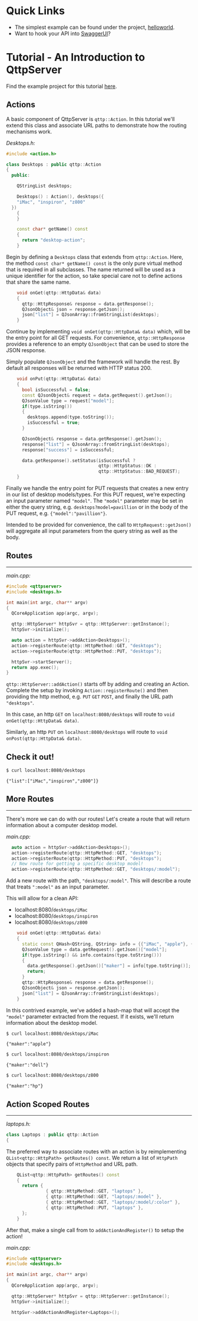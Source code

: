 # Quick Links

* The simplest example can be found under the project, [helloworld](./helloworld/).
* Want to hook your API into [SwaggerUI](./SWAGGER.md)?

# Tutorial - An Introduction to QttpServer

Find the example project for this tutorial [here](./computers/).

## Actions

A basic component of QttpServer is `qttp::Action`.  In this tutorial we'll extend this class 
and associate URL paths to demonstrate how the routing mechanisms work.

*Desktops.h:*

``` c++
#include <action.h>

class Desktops : public qttp::Action
{
  public:

    QStringList desktops;

    Desktops() : Action(), desktops({
    "iMac", "inspiron", "z800"
  })
    {
    }

    const char* getName() const
    {
      return "desktop-action";
    }
```

Begin by defining a `Desktops` class that extends from `qttp::Action`.  Here, the method 
`const char* getName() const` is the only pure virtual method that is required 
in all subclasses.  The name returned will be used as a unique identifier for 
the action, so take special care not to define actions that share the same name.

``` c++
    void onGet(qttp::HttpData& data)
    {
      qttp::HttpResponse& response = data.getResponse();
      QJsonObject& json = response.getJson();
      json["list"] = QJsonArray::fromStringList(desktops);
    }
```

Continue by implementing `void onGet(qttp::HttpData& data)` which, will be the 
entry point for all GET requests. For convenience, `qttp::HttpResponse` provides 
a reference to an empty `QJsonObject` that can be used to store the JSON response.

Simply populate `QJsonObject` and the framework will handle the rest. By default 
all responses will be returned with HTTP status 200.

``` c++
    void onPut(qttp::HttpData& data)
    {
      bool isSuccessful = false;
      const QJsonObject& request = data.getRequest().getJson();
      QJsonValue type = request["model"];
      if(type.isString())
      {
        desktops.append(type.toString());
        isSuccessful = true;
      }

      QJsonObject& response = data.getResponse().getJson();
      response["list"] = QJsonArray::fromStringList(desktops);
      response["success"] = isSuccessful;

      data.getResponse().setStatus(isSuccessful ?
                                   qttp::HttpStatus::OK :
                                   qttp::HttpStatus::BAD_REQUEST);
    }
```

Finally we handle the entry point for PUT requests that creates a new entry in our list of
desktop models/types.  For this PUT request, we're expecting an input parameter named `"model"`.
The `"model"` parameter may be set in either the query string, e.g. `desktops?model=pavillion`
or in the body of the PUT request, e.g. `{"model":"pavillion"}`.

Intended to be provided for convenience, the call to `HttpRequest::getJson()` will aggregate 
all input parameters from the query string as well as the body.

## Routes
___

*main.cpp:*

``` c++
#include <qttpserver>
#include <desktops.h>

int main(int argc, char** argv)
{
  QCoreApplication app(argc, argv);

  qttp::HttpServer* httpSvr = qttp::HttpServer::getInstance();
  httpSvr->initialize();

  auto action = httpSvr->addAction<Desktops>();
  action->registerRoute(qttp::HttpMethod::GET, "desktops");
  action->registerRoute(qttp::HttpMethod::PUT, "desktops");

  httpSvr->startServer();
  return app.exec();
}
```

`qttp::HttpServer::addAction()` starts off by adding and creating an Action.  Complete the setup by invoking 
`Action::registerRoute()` and then providing the http method, e.g. `PUT` `GET` `POST`, 
and finally the URL path `"desktops"`.

In this case, an http `GET` on `localhost:8080/desktops` will route to `void onGet(qttp::HttpData& data)`.

Similarly, an http `PUT` on `localhost:8080/desktops` will route to `void onPost(qttp::HttpData& data)`.

## Check it out!

``` bash
$ curl localhost:8080/desktops
```

`{"list":["iMac","inspiron","z800"]}`

## More Routes
___

There's more we can do with our routes!  Let's create a route that will return information about a 
computer desktop model.

*main.cpp:*

``` c++
  auto action = httpSvr->addAction<Desktops>();
  action->registerRoute(qttp::HttpMethod::GET, "desktops");
  action->registerRoute(qttp::HttpMethod::PUT, "desktops");
  // New route for getting a specific desktop model!
  action->registerRoute(qttp::HttpMethod::GET, "desktops/:model");
```

Add a new route with the path, `"desktops/:model"`.  This will describe a route that treats `":model"` 
as an input parameter.  

This will allow for a clean API:

* localhost:8080/`desktops/iMac`
* localhost:8080/`desktops/inspiron`
* localhost:8080/`desktops/z800`

``` c++
    void onGet(qttp::HttpData& data)
    {
      static const QHash<QString, QString> info = {{"iMac", "apple"}, {"inspiron", "dell"}, {"z800", "hp"}};
      QJsonValue type = data.getRequest().getJson()["model"];
      if(type.isString() && info.contains(type.toString()))
      {
        data.getResponse().getJson()["maker"] = info[type.toString()];
        return;
      }
      qttp::HttpResponse& response = data.getResponse();
      QJsonObject& json = response.getJson();
      json["list"] = QJsonArray::fromStringList(desktops);
    }
```

In this contrived example, we've added a hash-map that will accept the `"model"` parameter extracted from 
the request.  If it exists, we'll return information about the desktop model.

``` bash
$ curl localhost:8080/desktops/iMac
```
`{"maker":"apple"}`

``` bash
$ curl localhost:8080/desktops/inspiron
```
`{"maker":"dell"}`

``` bash
$ curl localhost:8080/desktops/z800
```
`{"maker":"hp"}`


## Action Scoped Routes
___

*laptops.h:*

``` c++
class Laptops : public qttp::Action
{
```

The preferred way to associate routes with an action is by reimplementing
`QList<qttp::HttpPath> getRoutes() const`.  We return a list of `HttpPath`
objects that specify pairs of `HttpMethod` and URL path.

``` c++
    QList<qttp::HttpPath> getRoutes() const
    {
      return {
               { qttp::HttpMethod::GET, "laptops" },
               { qttp::HttpMethod::GET, "laptops/:model" },
               { qttp::HttpMethod::GET, "laptops/:model/:color" },
               { qttp::HttpMethod::PUT, "laptops" },
      };
    }
```

After that, make a single call from to `addActionAndRegister()` to setup
the action!

*main.cpp:*

``` c++
#include <qttpserver>
#include <desktops.h>

int main(int argc, char** argv)
{
  QCoreApplication app(argc, argv);

  qttp::HttpServer* httpSvr = qttp::HttpServer::getInstance();
  httpSvr->initialize();

  httpSvr->addActionAndRegister<Laptops>();
```

